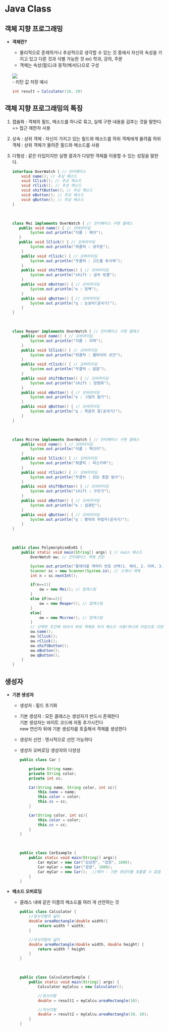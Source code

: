 # **Java Class**

## **객체 지향 프로그래밍**
- **객체란?**
  - 물리적으로 존재하거나 추상적으로 생각할 수 있는 것 중에서 자신의 속성을 가지고 있고 다른 것과 식별 가능한 것
        ex) 학과, 강의, 주문
  - 객체는 속성(필드)과 동작(메서드)으로 구성
  <br/>
    <img src="https://lh3.googleusercontent.com/proxy/2rOAUKpwMn8Po8cxKhHf5zTA1rFashSgMXGRYTG5QsOO2qe0qauAxrXlg3smmrTJImuS9o50gGAm3ZdmpgOJBrzNvbH29btvM3lI2zVI5y5_R7wlq1GyzMV26cHGgXITzpo3ngsqsUApGq3t-Ky5tReixY6qPb__aaExAIwYvT56pDSlBPgwxR-Nyb1CSuU0laVo2GI">

    <br/>
    - 리턴 값 저장 예시
    <br/>

    ```java
    int result = Calculator(10, 20)
    ```
    

## **객체 지향 프로그래밍의 특징**
  1. 캡슐화 :
        객체의 필드, 메소드를 하나로 묶고, 실제 구현 내용을 감추는 것을 말한다. => 접근 제한자 사용
  2. 상속 :
        상위 객체 : 자신이 가지고 있는 필드와 메소드를 하위 객체에게 물려줌
        하위 객체 : 상위 객체가 물려준 필드와 메소드를 사용
  3. 다형성 :
        같은 타입이지만 실행 결과가 다양한 객체를 이용할 수 있는 성질을 말한다.

        ```java
        interface OverWatch { // 인터페이스
	        void name(); // 추상 메소드
	        void lClick(); // 추상 메소드
	        void rClick(); // 추상 메소드
	        void shiftButton(); // 추상 메소드
	        void eButton(); // 추상 메소드
	        void qButton(); // 추상 메소드
        }
        ```

        <br/>

        ```java
        class Mei implements OverWatch { // 인터페이스 구현 클래스
	       public void name() { // 오버라이딩
	    	    System.out.println("이름 : 메이");
	       }
	       public void lClick() { // 오버라이딩
	    	    System.out.println("좌클릭 : 냉각총");
	        }
	        public void rClick() { // 오버라이딩
		        System.out.println("우클릭 : 고드름 투사체");
	        }
	        public void shiftButton() { // 오버라이딩
		        System.out.println("shift : 급속 빙결");
	        }
	        public void eButton() { // 오버라이딩
		        System.out.println("e : 빙벽");
	        }
	        public void qButton() { // 오버라이딩
		        System.out.println("q : 눈보라(궁극기)");
	        }
        }
        ```

        <br/>

        ```java
        class Reaper implements OverWatch { // 인터페이스 구현 클래스
	        public void name() { // 오버라이딩
	        	System.out.println("이름 : 리퍼");
        	}
        	public void lClick() { // 오버라이딩
	        	System.out.println("좌클릭 : 헬파이어 샷건");
	        }
        	public void rClick() { // 오버라이딩
	        	System.out.println("우클릭 : 없음");
	        }
        	public void shiftButton() { // 오버라이딩
        		System.out.println("shift : 망령화");
        	}
        	public void eButton() { // 오버라이딩
	        	System.out.println("e : 그림자 밟기");
	        }
	        public void qButton() { // 오버라이딩
	        	System.out.println("q : 죽음의 꽃(궁극기)");
	        }
        }
        ```

        <br/>

        ```java
        class Mccree implements OverWatch { // 인터페이스 구현 클래스
	        public void name() { // 오버라이딩
		        System.out.println("이름 : 맥크리");
        	}
	        public void lClick() { // 오버라이딩
	        	System.out.println("좌클릭 : 피스키퍼");
        	}
        	public void rClick() { // 오버라이딩
	        	System.out.println("우클릭 : 모든 총알 발사");
	        }
	        public void shiftButton() { // 오버라이딩
	        	System.out.println("shift : 구르기");
	        }
	        public void eButton() { // 오버라이딩
	        	System.out.println("e : 섬광탄");
	        }
	        public void qButton() { // 오버라이딩
	        	System.out.println("q : 황야의 무법자(궁극기)");
	        }
        }
        ```

        <br/>

        ```java
        public class PolymorphismEx01 {
	        public static void main(String[] args) { // main 메소드
	        	OverWatch ow; // 인터페이스 객체 선언

	        	System.out.println("플레이할 캐릭터 번호 선택(1. 메이, 2. 리퍼, 3. 맥크리)");
	        	Scanner sc = new Scanner(System.in); // 스캐너 객체
	        	int n = sc.nextInt();

	        	if(n==1){
	        		ow = new Mei(); // 업캐스팅
	        	} 
                else if(n==2){
	        		ow = new Reaper(); // 업캐스팅
	        	}
                else{
	       		    ow = new Mccree(); // 업캐스팅
	        	}
                // 선택한 조건에 따라서 부모 객체로 자식 메소드 사용(하나의 타입으로 다양한 결과를 얻어냄 / 다형성)
	        	ow.name();
	        	ow.lClick();
	        	ow.rClick();
	        	ow.shiftButton();
	        	ow.eButton();
	        	ow.qButton();
	        }
        }
        ```

## **생성자**
- **기본 생성자**
  - 생성자 :
        필드 초기화
  - 기본 생성자 : 
        모든 클래스는 생성자가 반드시 존재한다<br/>
        기본 생성자는 바이트 코드에 자동 추가시킨다<br/>
        new 연산자 뒤에 기본 생성자를 호출해서 객체를 생성한다
  - 생성자 선언 :
        명시적으로 선언 가능하다
  - 생성자 오버로딩
        생성자의 다양성

    
    ```java
    public class Car {

        private String name;
        private String color;
        private int cc;

        Car(String name, String color, int cc){
            this.name = name;
            this.color = color;
            this.cc = cc;
        }

        Car(String color, int cc){
            this.color = color;
            this.cc = cc;
        }
    }
    ```

    <br/>

    ```java
    public class CarExample {
        public static void main(String[] args){
            Car myCar = new Car("김상현", "검정", 1000);
            Car myCar = new Car("검정", 1000);
            Car myCar = new Car();  //에러 - 기본 생성자를 호출할 수 없음
        }
    }
    ```

- **메소드 오버로딩**
  - 클래스 내에 같은 이름의 메소드를 여러 개 선언하는 것
    ```java
    public class Calculator {
        //정사각형의 넓이
        double areaRectangle(double width){
            return width * width;
        }

        //직사각형의 넓이
        double areaRectangle(double width, double height) {
            return width * height
        }
    }
    ```

    <br/>

    ```java
    public class CalculatorExmple {
        public static void main(String[] args) {
            Calculator myCalcu = new Calculator();

            //정사각형
            double = result1 = myCalcu.areaRectangle(10);

            //직사각형
            double = result2 = myCalcu.areaRectangle(10, 20);
        }
    }
    ```